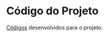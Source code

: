 # Código do Projeto
[Códigos](https://github.com/ICEI-PUC-Minas-PPLCC-TI/Timebox/tree/master/Codigo/frontend) desenvolvidos para o projeto.
